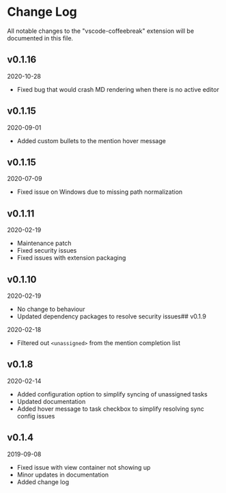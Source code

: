 # Change Log

All notable changes to the "vscode-coffeebreak" extension will be documented in this file.


## v0.1.16
2020-10-28

* Fixed bug that would crash MD rendering when there is no active editor

## v0.1.15
2020-09-01

* Added custom bullets to the mention hover message

## v0.1.15
2020-07-09

* Fixed issue on Windows due to missing path normalization

## v0.1.11
2020-02-19

* Maintenance patch
* Fixed security issues
* Fixed issues with extension packaging

## v0.1.10
2020-02-19

* No change to behaviour
* Updated dependency packages to resolve security issues## v0.1.9

2020-02-18

* Filtered out `<unassigned>` from the mention completion list

## v0.1.8
2020-02-14

* Added configuration option to simplify syncing of unassigned tasks
* Updated documentation
* Added hover message to task checkbox to simplify resolving sync config issues

## v0.1.4
2019-09-08

* Fixed issue with view container not showing up
* Minor updates in documentation
* Added change log

